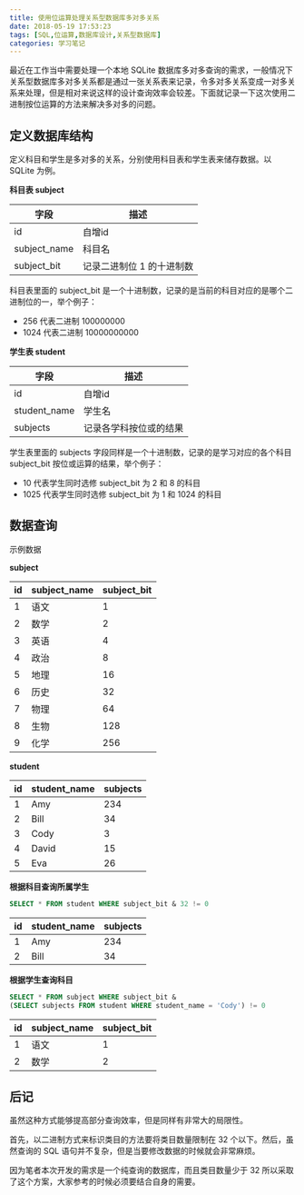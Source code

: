 ```yaml
---
title: 使用位运算处理关系型数据库多对多关系
date: 2018-05-19 17:53:23
tags: [SQL,位运算,数据库设计,关系型数据库]
categories: 学习笔记
---
```


最近在工作当中需要处理一个本地 SQLite 数据库多对多查询的需求，一般情况下关系型数据库多对多关系都是通过一张关系表来记录，令多对多关系变成一对多关系来处理，但是相对来说这样的设计查询效率会较差。下面就记录一下这次使用二进制按位运算的方法来解决多对多的问题。

## 定义数据库结构

定义科目和学生是多对多的关系，分别使用科目表和学生表来储存数据。以 SQLite 为例。

**科目表 subject**

字段 | 描述
---- | ----
id | 自增id
subject_name | 科目名
subject_bit | 记录二进制位 1 的十进制数

科目表里面的 subject_bit 是一个十进制数，记录的是当前的科目对应的是哪个二进制位的一，举个例子：

- 256 代表二进制 100000000
- 1024 代表二进制 10000000000

**学生表 student**

字段 | 描述
---- | ----
id | 自增id
student_name | 学生名
subjects | 记录各学科按位或的结果

学生表里面的 subjects 字段同样是一个十进制数，记录的是学习对应的各个科目 subject_bit 按位或运算的结果，举个例子：

- 10 代表学生同时选修 subject_bit 为 2 和 8 的科目
- 1025 代表学生同时选修 subject_bit 为 1 和 1024 的科目

## 数据查询

示例数据

**subject**

id | subject_name | subject_bit
---- | ---- | ----
1 | 语文 | 1
2 | 数学 | 2
3 | 英语 | 4
4 | 政治 | 8
5 | 地理 | 16
6 | 历史 | 32
7 | 物理 | 64
8 | 生物 | 128
9 | 化学 | 256

**student**

id | student_name | subjects
---- | ---- | ----
1 | Amy | 234
2 | Bill | 34
3 | Cody | 3
4 | David | 15
5 | Eva | 26

**根据科目查询所属学生**

```sql
SELECT * FROM student WHERE subject_bit & 32 != 0
```

id | student_name | subjects
---- | ---- | ----
1 | Amy | 234
2 | Bill | 34

**根据学生查询科目**

```sql
SELECT * FROM subject WHERE subject_bit & 
(SELECT subjects FROM student WHERE student_name = 'Cody') != 0
```

id | subject_name | subject_bit
---- | ---- | ----
1 | 语文 | 1
2 | 数学 | 2

## 后记

虽然这种方式能够提高部分查询效率，但是同样有非常大的局限性。

首先，以二进制方式来标识类目的方法要将类目数量限制在 32 个以下。然后，虽然查询的 SQL 语句并不复杂，但是当要修改数据的时候就会非常麻烦。

因为笔者本次开发的需求是一个纯查询的数据库，而且类目数量少于 32 所以采取了这个方案，大家参考的时候必须要结合自身的需要。